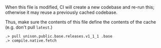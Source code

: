 When this file is modified, CI will create a new codebase and re-run this;
otherwise it may reuse a previously cached codebase.

Thus, make sure the contents of this file define the contents of the cache
(e.g. don't pull `latest`.)

```ucm
.> pull unison.public.base.releases.v1_1_1 .base
.> compile.native.fetch
```
